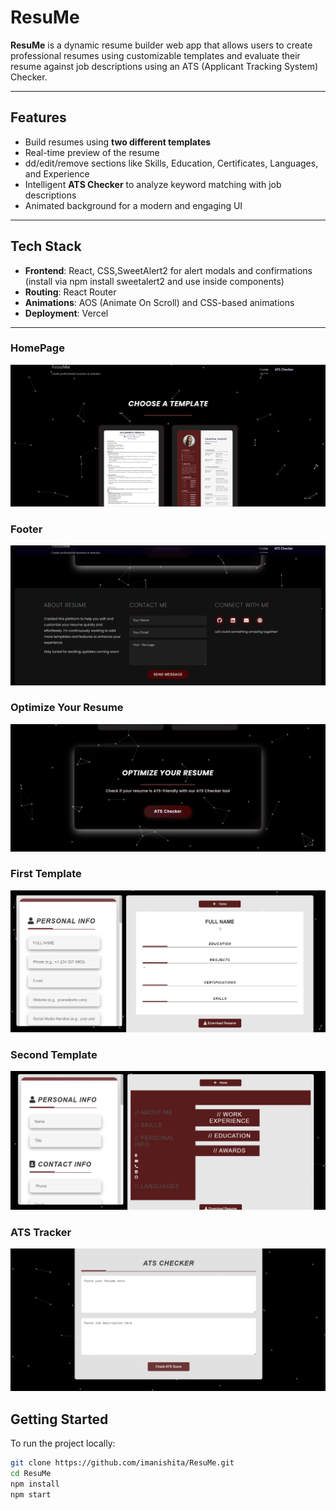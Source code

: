 # ResuMe 

**ResuMe** is a dynamic resume builder web app that allows users to create professional resumes using customizable templates and evaluate their resume against job descriptions using an ATS (Applicant Tracking System) Checker.

---

##  Features

- Build resumes using **two different templates**
- Real-time preview of the resume
- dd/edit/remove sections like Skills, Education, Certificates, Languages, and Experience
- Intelligent **ATS Checker** to analyze keyword matching with job descriptions
- Animated background for a modern and engaging UI

---

## Tech Stack

- **Frontend**: React, CSS,SweetAlert2 for alert modals and confirmations (install via npm install sweetalert2 and use inside components)
- **Routing**: React Router
- **Animations**: AOS (Animate On Scroll) and CSS-based animations
- **Deployment**: Vercel

---
### HomePage 
![Home Page](./public/homepage.png)

### Footer
 ![Footer](./public/footeradded.png)

 ### Optimize Your Resume
 ![Optimize Your Resume](./public/optimiseyourresume.png)

###  First Template 
![First Template](./public/firsttemplate.png)

### Second Template 
![Second Template ](./public/secondtemplate.png)

###  ATS Tracker
![ATS Tracker](./public/atschecker.png)


## Getting Started

To run the project locally:

```bash
git clone https://github.com/imanishita/ResuMe.git
cd ResuMe
npm install
npm start

